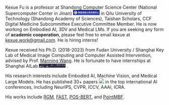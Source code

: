 Kexue Fu is a professor at Shandong Computer Science Center (National Supercomputer Center in Jinan) <img src='./images/nscc.png' style='width: 6em;'> in Qilu University of Technology (Shandong Academy of Sciences), Taishan Scholars, CCF Digital Medicine Subcommittee Executive Committee Member. He is now working on Embodied AI, 3DV and Medical LMs. If you are seeking any form of **academic cooperation**, please feel free to email kexue at [kexue.work@gmail.com](mailto:fukexue@fudan.edu.cn). He is hiring interns!

Kexue received his Ph.D. (2018-2023) from Fudan University / Shanghai Key Lab of Medical Image Computing and Computer Assisted Intervention, advised by Prof. [Manning Wang](https://basicmed.fudan.edu.cn/8c/ab/c28704a429227/page.htm). He is fortunate to have internships at Shanghai AILab <img src='./images/shailab.png' style='width: 6em;'> .

His research interests include Embodied AI, Machine Vision, and Medical Large Models. He has published 30+ papers <a href='https://scholar.google.com/citations?user=wRs-_DwAAAAJ'><img src="https://img.shields.io/endpoint?logo=Google%20Scholar&url=https%3A%2F%2Fraw.githubusercontent.com%2Ffukexue%2Ffukexue.github.io%2Fgoogle-scholar-stats%2Fgs_data_shieldsio.json&labelColor=f6f6f6&color=9cf&style=flat&label=citations"></a> in the top international AI conferences, including NeurIPS, CVPR, ICCV, AAAI, ICRA. 

His works include [RGM](https://github.com/fukexue/RGM), [FAST](https://github.com/fukexue/FAST), [POS-BERT](https://codeocean.com/capsule/5546213/tree), and [PointMBF](https://github.com/phdymz/PointMBF).
